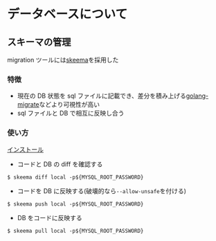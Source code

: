 # データベースについて

## スキーマの管理

migration ツールには[skeema](https://github.com/skeema/skeema)を採用した

### 特徴

- 現在の DB 状態を sql ファイルに記載でき、差分を積み上げる[golang-migrate](https://github.com/golang-migrate/migrate)などより可視性が高い
- sql ファイルと DB で相互に反映し合う

### 使い方

[インストール](https://www.skeema.io/download/)

- コードと DB の diff を確認する

```
$ skeema diff local -p${MYSQL_ROOT_PASSWORD}
```

- コードを DB に反映する(破壊的なら`--allow-unsafe`を付ける)

```
$ skeema push local -p${MYSQL_ROOT_PASSWORD}
```

- DB をコードに反映する

```
$ skeema pull local -p${MYSQL_ROOT_PASSWORD}
```
